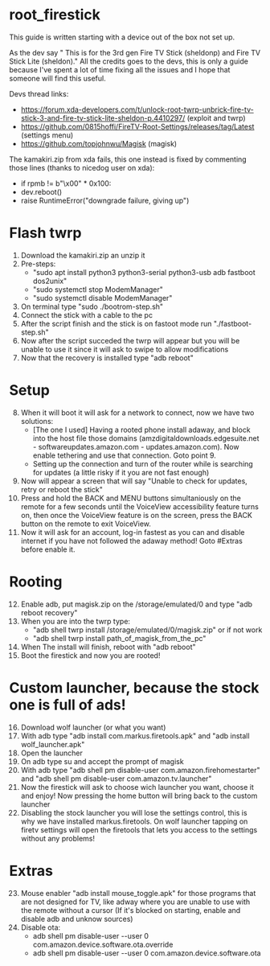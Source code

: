 # root_firestick
This guide is written starting with a device out of the box not set up.

As the dev say " This is for the 3rd gen Fire TV Stick (sheldonp) and Fire TV Stick Lite (sheldon)."
All the credits goes to the devs, this is only a guide because I've spent a lot of time fixing all the issues and I hope that someone will find this useful.

Devs thread links:
-  https://forum.xda-developers.com/t/unlock-root-twrp-unbrick-fire-tv-stick-3-and-fire-tv-stick-lite-sheldon-p.4410297/ (exploit and twrp)
-  https://github.com/0815hoffi/FireTV-Root-Settings/releases/tag/Latest (settings menu)
-  https://github.com/topjohnwu/Magisk (magisk)

The kamakiri.zip from xda fails, this one instead is fixed by commenting those lines (thanks to nicedog user on xda):

 - if rpmb != b"\x00" * 0x100:
 - dev.reboot()
 - raise RuntimeError("downgrade failure, giving up")

# Flash twrp


1) Download the kamakiri.zip an unzip it
2) Pre-steps:
    - "sudo apt install python3 python3-serial python3-usb adb fastboot dos2unix"
    - "sudo systemctl stop ModemManager"
    - "sudo systemctl disable ModemManager"
3) On terminal type "sudo ./bootrom-step.sh"
4) Connect the stick with a cable to the pc
5) After the script finish and the stick is on fastoot mode run "./fastboot-step.sh"
6) Now after the script succeded the twrp will appear but you will be unable to use it since it will ask to swipe to allow modifications
7) Now that the recovery is installed type "adb reboot"


# Setup


8) When it will boot it will ask for a network to connect, now we have two solutions:
    - [The one I used] Having a rooted phone install adaway, and block into the host file those domains (amzdigitaldownloads.edgesuite.net - softwareupdates.amazon.com - updates.amazon.com). Now enable tethering and use that connection. Goto point 9.
    - Setting up the connection and turn of the router while is searching for updates (a little risky if it you are not fast enough)
9) Now will appear a screen that will say "Unable to check for updates, retry or reboot the stick"
10) Press and hold the BACK and MENU buttons simultaniously on the remote for a few seconds until the VoiceView accessibility feature turns on, then once the VoiceView feature is on the screen, press the BACK button on the remote to exit VoiceView.
11) Now it will ask for an account, log-in fastest as you can and disable internet if you have not followed the adaway method! Goto #Extras before enable it.


# Rooting


12) Enable adb, put magisk.zip on the /storage/emulated/0 and type "adb reboot recovery" 
13) When you are into the twrp type:
    - "adb shell twrp install /storage/emulated/0/magisk.zip" 
    or if not work
    - "adb shell twrp install path_of_magisk_from_the_pc"
14) When The install will finish, reboot with "adb reboot"
15) Boot the firestick and now you are rooted!


# Custom launcher, because the stock one is full of ads!

16) Download wolf launcher (or what you want)
17) With adb type "adb install com.markus.firetools.apk" and "adb install wolf_launcher.apk"
18) Open the launcher 
19) On adb type su and accept the prompt of magisk 
20) With adb type "adb shell pm disable-user com.amazon.firehomestarter" and "adb shell pm disable-user com.amazon.tv.launcher"
21) Now the firestick will ask to choose wich launcher you want, choose it and enjoy! Now pressing the home button will bring back to the custom launcher
22) Disabling the stock launcher you will lose the settings control, this is why we have installed markus.firetools. On wolf launcher tapping on firetv settings will open the firetools that lets you access to the settings without any problems!


# Extras


23) Mouse enabler "adb install mouse_toggle.apk" for those programs that are not designed for TV, like adway where you are unable to use with the remote without a cursor (If it's blocked on starting, enable and disable adb and unknow sources)
24) Disable ota:
    - adb shell pm disable-user --user 0 com.amazon.device.software.ota.override
    - adb shell pm disable-user --user 0 com.amazon.device.software.ota
